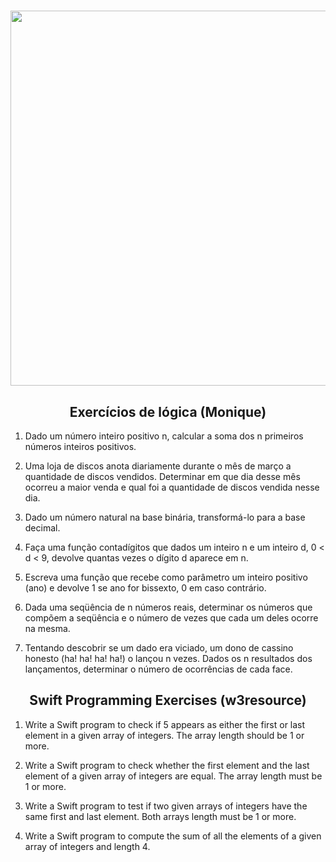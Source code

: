 <h1 align="center">
<img src="https://miro.medium.com/max/1838/1*4IWsNF0FGF9zhMuipgN5Tw.jpeg" width="600px">
</h1>

<h2 align="center">Exercícios de lógica (Monique)</h2>

1. Dado um número inteiro positivo n, calcular a soma dos n primeiros números inteiros positivos.

2. Uma loja de discos anota diariamente durante o mês de março a quantidade de discos vendidos. Determinar em que dia desse mês ocorreu a maior venda e qual foi a quantidade de discos vendida nesse dia.

3. Dado um número natural na base binária, transformá-lo para a base decimal.

4. Faça uma função contadígitos que dados um inteiro n e um inteiro d, 0 < d < 9, devolve quantas vezes o dígito d aparece em n.

5. Escreva uma função que recebe como parâmetro um inteiro positivo (ano) e devolve 1 se ano for bissexto, 0 em caso contrário.

6. Dada uma seqüência de n números reais, determinar os números que compõem a seqüência e o número de vezes que cada um deles ocorre na mesma.

7. Tentando descobrir se um dado era viciado, um dono de cassino honesto (ha! ha! ha! ha!) o lançou n vezes. Dados os n resultados dos lançamentos, determinar o número de ocorrências de cada face.

<h2 align="center">Swift Programming Exercises (w3resource)</h2>

1. Write a Swift program to check if 5 appears as either the first or last element in a given array of integers. The array length should be 1 or more.

2. Write a Swift program to check whether the first element and the last element of a given array of integers are equal. The array length must be 1 or more.

3. Write a Swift program to test if two given arrays of integers have the same first and last element. Both arrays length must be 1 or more.

4. Write a Swift program to compute the sum of all the elements of a given array of integers and length 4.
